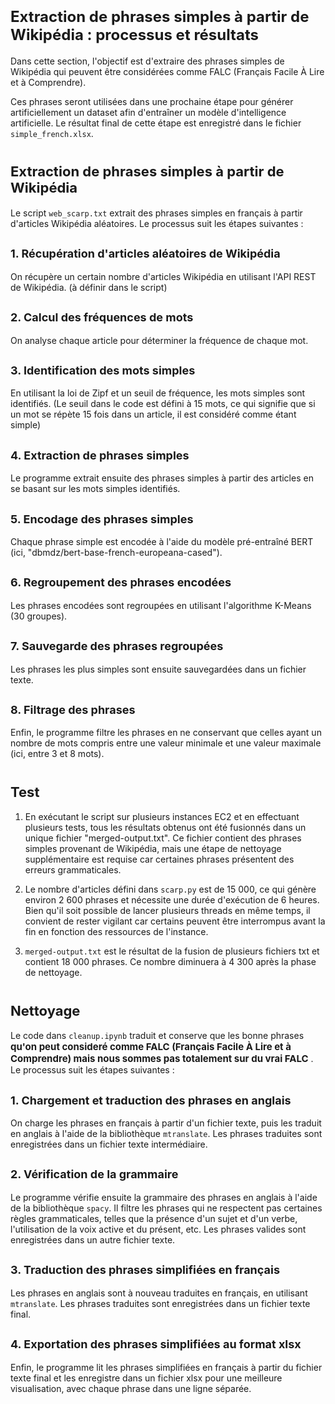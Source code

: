 # <span style="font-size: 24px;">Extraction de phrases simples à partir de Wikipédia : processus et résultats
Dans cette section, l'objectif est d'extraire des phrases simples de Wikipédia qui peuvent être considérées comme FALC (Français Facile À Lire et à Comprendre). 

Ces phrases seront utilisées dans une prochaine étape pour générer artificiellement un dataset afin d'entraîner un modèle d'intelligence artificielle. Le résultat final de cette étape est enregistré dans le fichier `simple_french.xlsx`.

# <span style="font-size: 22px;">Extraction de phrases simples à partir de Wikipédia
Le script `web_scarp.txt` extrait des phrases simples en français à partir d'articles Wikipédia aléatoires. Le processus suit les étapes suivantes :

## <span style="font-size: 18px;">1. Récupération d'articles aléatoires de Wikipédia
On récupère un certain nombre d'articles Wikipédia en utilisant l'API REST de Wikipédia. (à définir dans le script)

## <span style="font-size: 18px;">2. Calcul des fréquences de mots
On analyse chaque article pour déterminer la fréquence de chaque mot.

## <span style="font-size: 18px;">3. Identification des mots simples
En utilisant la loi de Zipf et un seuil de fréquence, les mots simples sont identifiés. (Le seuil dans le code est défini à 15 mots, ce qui signifie que si un mot se répète 15 fois dans un article, il est considéré comme étant simple)

## <span style="font-size: 18px;">4. Extraction de phrases simples
Le programme extrait ensuite des phrases simples à partir des articles en se basant sur les mots simples identifiés.

## <span style="font-size: 18px;">5. Encodage des phrases simples
Chaque phrase simple est encodée à l'aide du modèle pré-entraîné BERT (ici, "dbmdz/bert-base-french-europeana-cased").

## <span style="font-size: 18px;">6. Regroupement des phrases encodées
Les phrases encodées sont regroupées en utilisant l'algorithme K-Means (30 groupes).

## <span style="font-size: 18px;">7. Sauvegarde des phrases regroupées
Les phrases les plus simples sont ensuite sauvegardées dans un fichier texte.

## <span style="font-size: 18px;">8. Filtrage des phrases
Enfin, le programme filtre les phrases en ne conservant que celles ayant un nombre de mots compris entre une valeur minimale et une valeur maximale (ici, entre 3 et 8 mots).

# <span style="font-size: 22px;">Test
1. En exécutant le script sur plusieurs instances EC2 et en effectuant plusieurs tests, tous les résultats obtenus ont été fusionnés dans un unique fichier "merged-output.txt". Ce fichier contient des phrases simples provenant de Wikipédia, mais une étape de nettoyage supplémentaire est requise car certaines phrases présentent des erreurs grammaticales.

2. Le nombre d'articles défini dans `scarp.py` est de 15 000, ce qui génère environ 2 600 phrases et nécessite une durée d'exécution de 6 heures. Bien qu'il soit possible de lancer plusieurs threads en même temps, il convient de rester vigilant car certains peuvent être interrompus avant la fin en fonction des ressources de l'instance. 

3. `merged-output.txt` est le résultat de la fusion de plusieurs fichiers txt et contient 18 000 phrases. Ce nombre diminuera à 4 300 après la phase de nettoyage.

# <span style="font-size: 22px;">Nettoyage

Le code dans `cleanup.ipynb` traduit et conserve que les bonne phrases **<span style="font-size: 15px;">qu'on peut consideré comme FALC (Français Facile À Lire et à Comprendre) mais nous sommes pas totalement sur du vrai FALC** . Le processus suit les étapes suivantes :

## <span style="font-size: 18px;">1. Chargement et traduction des phrases en anglais
On charge les phrases en français à partir d'un fichier texte, puis les traduit en anglais à l'aide de la bibliothèque `mtranslate`. Les phrases traduites sont enregistrées dans un fichier texte intermédiaire.

## <span style="font-size: 18px;">2. Vérification de la grammaire
Le programme vérifie ensuite la grammaire des phrases en anglais à l'aide de la bibliothèque `spacy`. Il filtre les phrases qui ne respectent pas certaines règles grammaticales, telles que la présence d'un sujet et d'un verbe, l'utilisation de la voix active et du présent, etc. Les phrases valides sont enregistrées dans un autre fichier texte.

## <span style="font-size: 18px;">3. Traduction des phrases simplifiées en français
Les phrases en anglais sont à nouveau traduites en français, en utilisant `mtranslate`. Les phrases traduites sont enregistrées dans un fichier texte final.

## <span style="font-size: 18px;">4. Exportation des phrases simplifiées au format xlsx
Enfin, le programme lit les phrases simplifiées en français à partir du fichier texte final et les enregistre dans un fichier xlsx pour une meilleure visualisation, avec chaque phrase dans une ligne séparée.
